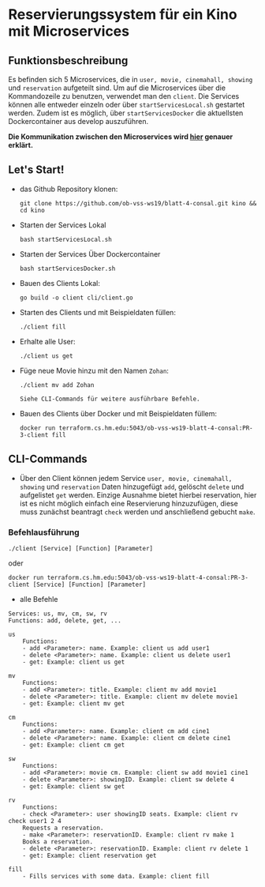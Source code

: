 # Reservierungssystem für ein Kino mit Microservices

## Funktionsbeschreibung
Es befinden sich 5 Microservices, die in `user, movie, cinemahall, showing` und `reservation` aufgeteilt sind.
Um auf die Microservices über die Kommandozeile zu benutzen, verwendet man den `client`.
Die Services können alle entweder einzeln oder über `startServicesLocal.sh` gestartet werden.
Zudem ist es möglich, über `startServicesDocker` die aktuellsten Dockercontainer aus develop auszuführen.

__Die Kommunikation zwischen den Microservices wird [hier](https://github.com/ob-vss-ws19/blatt-4-consal/blob/development/Protocol.md) genauer erklärt.__
## Let's Start!

-   das Github Repository klonen:

    ```
    git clone https://github.com/ob-vss-ws19/blatt-4-consal.git kino && cd kino
    ```

-  Starten der Services Lokal

    ```
    bash startServicesLocal.sh
    ```

-  Starten der Services Über Dockercontainer

    ```
    bash startServicesDocker.sh
    ```

-   Bauen des Clients Lokal:

    ```
    go build -o client cli/client.go
    ```

-   Starten des Clients und mit Beispieldaten füllen:

    ```
    ./client fill
    ```

-   Erhalte alle User:

    ```
    ./client us get
    ```

-   Füge neue Movie hinzu mit den Namen `Zohan`:

    ```
    ./client mv add Zohan
    ```
    `Siehe CLI-Commands für weitere ausführbare Befehle.`

-   Bauen des Clients über Docker und mit Beispieldaten füllem:

    ```
    docker run terraform.cs.hm.edu:5043/ob-vss-ws19-blatt-4-consal:PR-3-client fill
    ```


## CLI-Commands

-   Über den Client können jedem Service `user, movie, cinemahall, showing` und `reservation` Daten hinzugefügt `add`, gelöscht `delete` und aufgelistet `get` werden.
Einzige Ausnahme bietet hierbei reservation, hier ist es nicht möglich einfach eine Reservierung hinzuzufügen, diese muss zunächst beantragt `check` werden und anschließend gebucht `make`.

### Befehlausführung

    ./client [Service] [Function] [Parameter]

oder


    docker run terraform.cs.hm.edu:5043/ob-vss-ws19-blatt-4-consal:PR-3-client [Service] [Function] [Parameter]


- alle Befehle
```
Services: us, mv, cm, sw, rv
Functions: add, delete, get, ...

us
    Functions:
    - add <Parameter>: name. Example: client us add user1
    - delete <Parameter>: name. Example: client us delete user1
    - get: Example: client us get

mv
    Functions:
    - add <Parameter>: title. Example: client mv add movie1
    - delete <Parameter>: title. Example: client mv delete movie1
    - get: Example: client mv get

cm
    Functions:
    - add <Parameter>: name. Example: client cm add cine1
    - delete <Parameter>: name. Example: client cm delete cine1
    - get: Example: client cm get

sw
    Functions:
    - add <Parameter>: movie cm. Example: client sw add movie1 cine1
    - delete <Parameter>: showingID. Example: client sw delete 4
    - get: Example: client sw get

rv
    Functions:
    - check <Parameter>: user showingID seats. Example: client rv check user1 2 4
    Requests a reservation.
    - make <Parameter>: reservationID. Example: client rv make 1
    Books a reservation.
    - delete <Parameter>: reservationID. Example: client rv delete 1
    - get: Example: client reservation get

fill
    - Fills services with some data. Example: client fill
```
